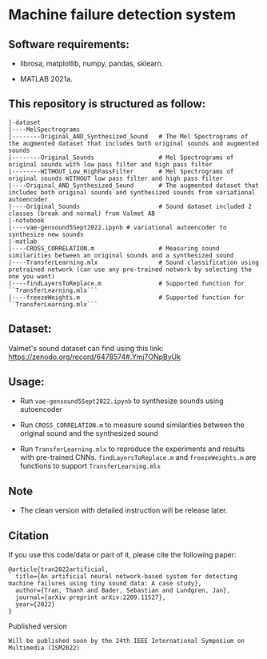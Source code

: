 # Machine failure detection system

## Software requirements:
- librosa, matplotlib, numpy, pandas, sklearn. 

- MATLAB 2021a.

## This repository is structured as follow:
```
|-dataset
|----MelSpectrograms
|--------Original_AND_Synthesized_Sound   # The Mel Spectrograms of the augmented dataset that includes both original sounds and augmented sounds
|--------Original_Sounds                  # Mel Spectrograms of original sounds with low pass filter and high pass filter
|--------WITHOUT_Low_HighPassFilter       # Mel Spectrograms of original sounds WITHOUT low pass filter and high pass filter
|----Original_AND_Synthesized_Sound       # The augmented dataset that includes both original sounds and synthesized sounds from variational autoencoder
|----Original_Sounds                      # Sound dataset included 2 classes (break and normal) from Valmet AB                  
|-notebook
|----vae-gensound5Sept2022.ipynb # variational autoencoder to synthesize new sounds
|-matlab
|----CROSS_CORRELATION.m                  # Measuring sound similarities between an original sounds and a synthesized sound
|----TransferLearning.mlx                 # Sound classification using pretrained network (can use any pre-trained network by selecting the one you want)
|----findLayersToReplace.m                # Supported function for ``TransferLearning.mlx```
|----freezeWeights.m                      # Supported function for ``TransferLearning.mlx```
```

## Dataset:
Valmet's sound dataset can find using this link: https://zenodo.org/record/6478574#.Ymj7ONpByUk

## Usage:

- Run ```vae-gensound5Sept2022.ipynb``` to synthesize sounds using autoencoder

- Run ```CROSS_CORRELATION.m``` to measure sound similarities between the original sound and the synthesized sound

- Run ```TransferLearning.mlx``` to reproduce the experiments and results with pre-trained CNNs. ```findLayersToReplace.m``` and ```freezeWeights.m``` are functions to support ```TransferLearning.mlx```

## Note
- The clean version with detailed instruction will be release later.

## Citation
If you use this code/data or part of it, please cite the following paper:
```
@article{tran2022artificial,
  title={An artificial neural network-based system for detecting machine failures using tiny sound data: A case study},
  author={Tran, Thanh and Bader, Sebastian and Lundgren, Jan},
  journal={arXiv preprint arXiv:2209.11527},
  year={2022}
}
```
Published version
```
Will be published soon by the 24th IEEE International Symposium on Multimedia (ISM2022)
```
